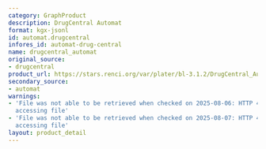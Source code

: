 ```yaml
---
category: GraphProduct
description: DrugCentral Automat
format: kgx-jsonl
id: automat.drugcentral
infores_id: automat-drug-central
name: drugcentral_automat
original_source:
- drugcentral
product_url: https://stars.renci.org/var/plater/bl-3.1.2/DrugCentral_Automat/latest/kgx_files
secondary_source:
- automat
warnings:
- 'File was not able to be retrieved when checked on 2025-08-06: HTTP 404 error when
  accessing file'
- 'File was not able to be retrieved when checked on 2025-08-07: HTTP 404 error when
  accessing file'
layout: product_detail
---
```


